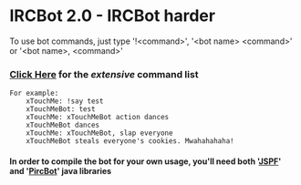 # IRCBot 2.0 - IRCBot harder

To use bot commands, just type '!\<command\>', '\<bot name\> \<command\>' or '\<bot name\>, \<command\>'
### [Click Here](https://github.com/xTouchMe/IRCBot-2.0/wiki) for the _extensive_ command list
	
	For example:
		xTouchMe: !say test
		xTouchMeBot: test
		xTouchMe: xTouchMeBot action dances
		xTouchMeBot dances
		xTouchMe: xTouchMeBot, slap everyone
		xTouchMeBot steals everyone's cookies. Mwahahahaha!
	
#### In order to compile the bot for your own usage, you'll need both '[JSPF](http://code.google.com/p/jspf/)' and '[PircBot](http://www.jibble.org/pircbot.php)' java libraries